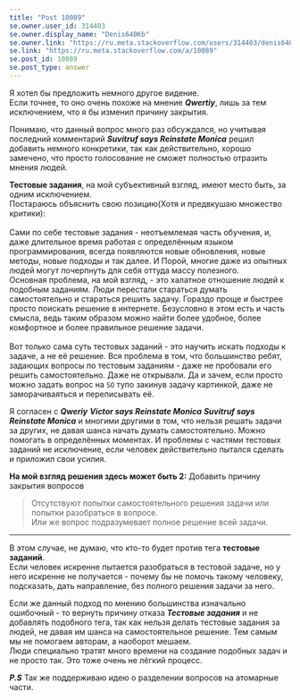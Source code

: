 ```yaml
---
title: "Post 10089"
se.owner.user_id: 314403
se.owner.display_name: "Denis640Kb"
se.owner.link: "https://ru.meta.stackoverflow.com/users/314403/denis640kb"
se.link: "https://ru.meta.stackoverflow.com/a/10089"
se.post_id: 10089
se.post_type: answer
---
```

<p>Я хотел бы предложить немного другое видение. <br>
Если точнее, то оно очень похоже на мнение <strong><em>Qwertiy</em></strong>, лишь за тем исключением, что я бы изменил причину закрытия. <br></p>

<p>Понимаю, что данный вопрос много раз обсуждался, но учитывая последний комментарий  <strong><em>Suvitruf says Reinstate Monica</em></strong> решил добавить немного конкретики, так как действительно, хорошо замечено, что просто голосование не сможет полностью отразить мнения людей. </p>

<p><strong>Тестовые задания</strong>, на мой субъективный взгляд, имеют место быть, за одним исключением. <br>
Постараюсь объяснить свою позицию(Хотя и предвкушаю множество критики):
<br><br>
Сами по себе тестовые задания - неотъемлемая часть обучения, и, даже длительное время работая с определённым языком программирования, всегда появляются новые обновления, новые методы, новые подходы и так далее. И Порой, многие даже из опытных людей могут почерпнуть для себя оттуда массу полезного. <br>
Основная проблема, на мой взгляд, - это халатное отношение людей к подобным заданиям. Люди перестали стараться думать самостоятельно и стараться решить задачу. Гораздо проще и быстрее просто поискать решение в интернете. Безусловно в этом есть и часть смысла, ведь таким образом можно найти более удобное, более комфортное и более правильное решение задачи. <br><br>
Вот только сама суть тестовых заданий - это научить искать подходы к задаче, а не её решение. Вся проблема в том, что большинство ребят, задающих вопросы по тестовым заданиям - даже не пробовали его решить самостоятельно. Даже не открывали. Да и зачем, если просто можно задать вопрос на <code>SO</code> тупо закинув задачу картинкой, даже не заморачиваяться и переписывать её. <br></p>

<p>Я согласен с <strong><em>Qweriy</em></strong> <strong><em>Victor says Reinstate Monica</em></strong> <strong><em>Suvitruf says Reinstate Monica</em></strong> и многими другими в том, что нельзя решать задачи за других, не давая шанса начать думать самостоятельно. Можно помогать в определённых моментах. И проблемы с частями тестовых заданий не исключение, если человек действительно пытался сделать и приложил свои усилия. </p>

<p><strong>На мой взгляд решения здесь может быть 2:</strong>
Добавить причину закрытия вопросов </p>

<blockquote>
  <p>Отсутствуют попытки самостоятельного решения задачи или попытки разобраться в вопросе.<br> Или же вопрос подразумевает полное решение всей задачи.</p>
</blockquote>

<hr>

<p>В этом случае, не думаю, что кто-то будет против тега <strong>тестовые заданий</strong>.<br>
Если человек искренне пытается разобраться в тестовой задаче, но у него искренне не получается - почему бы не помочь такому человеку, подсказать, дать направление, без полного решения задачи за него. </p>

<p>Если же данный подход по мнению большинства изначально ошибочный - то вернуть причину отказа <strong><em>Тестовые задания</em></strong> и не добавлять подобного тега, так как нельзя делать тестовые задания за людей, не давая им шанса на самостоятельное решение. Тем самым мы не помогаем авторам, а наоборот мешаем. <br> 
Люди специально тратят много времени на создание подобных задач и не просто так. Это тоже очень не лёгкий процесс.</p>

<p><strong><em>P.S</em></strong> Так же поддерживаю идею о разделении вопросов на атомарные части. </p>

